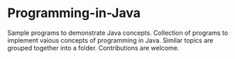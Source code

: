 # Programming-in-Java
Sample programs to demonstrate Java concepts.
Collection of programs to implement vaious concepts of programming in Java.
Similar topics are grouped together into a folder.
Contributions are welcome.

